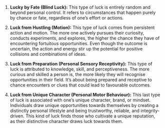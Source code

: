 1. **Lucky by Fate (Blind Luck):** This type of luck is entirely random and beyond personal control. It refers to circumstances that happen purely by chance or fate, regardless of one’s effort or actions.

2. **Luck from Hustling (Motion):** This type of luck comes from persistent action and motion. The more one actively pursues their curiosity, conducts experiments, and explores, the higher the chance they have of encountering fortuitous opportunities. Even though the outcome is uncertain, the action and energy stir up the potential for positive collisions and combinations of ideas.

3. **Luck from Preparation (Personal Sensory Receptivity):** This type of luck is attributed to knowledge, skill, and perceptiveness. The more curious and skilled a person is, the more likely they will recognise opportunities in their field. It’s about being prepared and receptive to chance encounters or clues that could lead to favourable outcomes.

4. **Luck from Unique Character (Personal Motor Behaviour):** This last type of luck is associated with one’s unique character, brand, or mindset. Individuals draw unique opportunities towards themselves by creating a distinctly personal lifestyle and being trustworthy, reliable, and integrity-driven. This kind of luck finds those who cultivate a unique reputation, as their distinctive character draws luck towards them.
